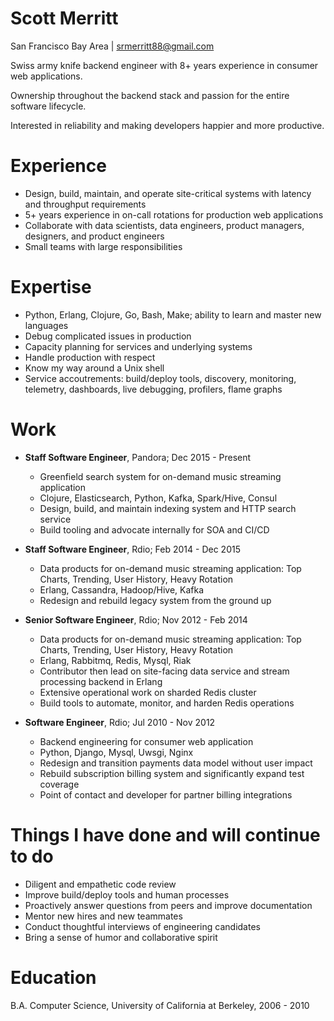 # Scott Merritt

San Francisco Bay Area | srmerritt88@gmail.com

Swiss army knife backend engineer with 8+ years experience in consumer web applications.

Ownership throughout the backend stack and passion for the entire software lifecycle.

Interested in reliability and making developers happier and more productive.

# Experience

* Design, build, maintain, and operate site-critical systems with latency and throughput requirements
* 5+ years experience in on-call rotations for production web applications
* Collaborate with data scientists, data engineers, product managers, designers, and product engineers
* Small teams with large responsibilities

# Expertise

* Python, Erlang, Clojure, Go, Bash, Make; ability to learn and master new languages
* Debug complicated issues in production
* Capacity planning for services and underlying systems
* Handle production with respect
* Know my way around a Unix shell
* Service accoutrements: build/deploy tools, discovery, monitoring, telemetry, dashboards, live debugging, profilers, flame graphs

# Work

* **Staff Software Engineer**, Pandora; Dec 2015 - Present
  * Greenfield search system for on-demand music streaming application
  * Clojure, Elasticsearch, Python, Kafka, Spark/Hive, Consul
  * Design, build, and maintain indexing system and HTTP search service
  * Build tooling and advocate internally for SOA and CI/CD

* **Staff Software Engineer**, Rdio; Feb 2014 - Dec 2015
  * Data products for on-demand music streaming application: Top Charts, Trending, User History, Heavy Rotation
  * Erlang, Cassandra, Hadoop/Hive, Kafka
  * Redesign and rebuild legacy system from the ground up

* **Senior Software Engineer**, Rdio; Nov 2012 - Feb 2014
  * Data products for on-demand music streaming application: Top Charts, Trending, User History, Heavy Rotation
  * Erlang, Rabbitmq, Redis, Mysql, Riak
  * Contributor then lead on site-facing data service and stream processing backend in Erlang
  * Extensive operational work on sharded Redis cluster
  * Build tools to automate, monitor, and harden Redis operations

* **Software Engineer**, Rdio; Jul 2010 - Nov 2012
  * Backend engineering for consumer web application
  * Python, Django, Mysql, Uwsgi, Nginx
  * Redesign and transition payments data model without user impact
  * Rebuild subscription billing system and significantly expand test coverage
  * Point of contact and developer for partner billing integrations

# Things I have done and will continue to do

* Diligent and empathetic code review
* Improve build/deploy tools and human processes
* Proactively answer questions from peers and improve documentation
* Mentor new hires and new teammates
* Conduct thoughtful interviews of engineering candidates
* Bring a sense of humor and collaborative spirit

# Education

B.A. Computer Science, University of California at Berkeley, 2006 - 2010
